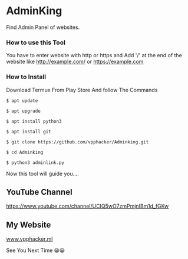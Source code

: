 # AdminKing
Find Admin Panel of websites.

### How to use this Tool
You have to enter website with http or https and
Add '/'  at the end of the website like http://example.com/ or https://example.com


### How to Install 
Download Termux From Play Store 
And follow The Commands 
```
$ apt update 

$ apt upgrade 

$ apt install python3 

$ apt install git 

$ git clone https://github.com/vpphacker/Adminking.git

$ cd Adminking

$ python3 adminlink.py
```

Now this tool will guide you....

## YouTube Channel 
https://www.youtube.com/channel/UCIQ5wO7zmPmjnIBm1d_fGKw


## My Website
www.vpphacker.ml

See You Next Time 😀😀
